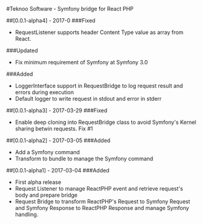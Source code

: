 #Teknoo Software - Symfony bridge for React PHP

##[0.0.1-alpha4] - 2017-0
###Fixed
- RequestListener supports header Content Type value as array from React.

###Updated
- Fix minimum requirement of Symfony at Symfony 3.0

###Added
- LoggerInterface support in RequestBridge to log request result and errors during execution
- Default logger to write request in stdout and error in stderr

##[0.0.1-alpha3] - 2017-03-29
###Fixed
- Enable deep cloning into RequestBridge class to avoid Symfony's Kernel sharing betwin requests. Fix #1

##[0.0.1-alpha2] - 2017-03-05
###Added
- Add a Symfony command
- Transform to bundle to manage the Symfony command

##[0.0.1-alpha1] - 2017-03-04
###Added
- First alpha release
- Request Listener to manage ReactPHP event and retrieve request's body and prepare bridge
- Request Bridge to transform ReactPHP's Request to Symfony Request and Symfony Response to ReactPHP Response and
  manage Symfony handling.


